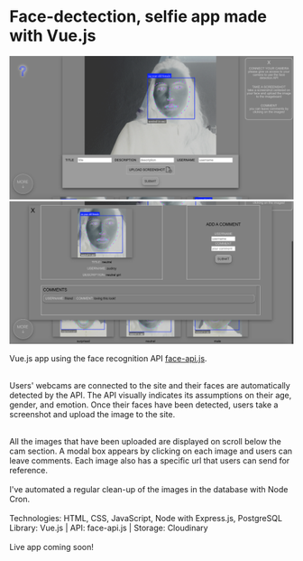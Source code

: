 # Face-dectection, selfie app made with Vue.js

![screenshot 1](screenshot_imageboard-1.png)
![screenshot 1](screenshot_imageboard-2.png)

Vue.js app using the face recognition API [face-api.js](https://github.com/justadudewhohacks/face-api.js). <br /><br />

Users' webcams are connected to the site and their faces are automatically detected by the API.
The API visually indicates its assumptions on their age, gender, and emotion. Once their faces
have been detected, users take a screenshot and upload the image to the site. <br /> <br />

All the images that have been uploaded are displayed on scroll below the cam section. A modal box appears by clicking on each image and users can leave comments. Each image also has a specific url that users can send for reference.<br /><br />
I've automated a regular clean-up of the images in the database with Node Cron.
<br /><br />
Technologies: HTML, CSS, JavaScript, Node with Express.js, PostgreSQL <br />
Library: Vue.js | API: face-api.js | Storage: Cloudinary
<br /><br />
Live app coming soon!
